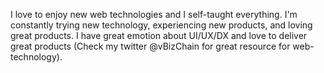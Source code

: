 I love to enjoy new web technologies and I self-taught everything. I'm constantly trying new technology, experiencing new products, and loving great products. I have great emotion about UI/UX/DX and love to deliver great products (Check my twitter @vBizChain for great resource for web-technology).
